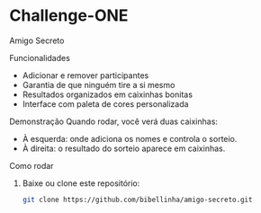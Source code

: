 # Challenge-ONE
Amigo Secreto

Funcionalidades
- Adicionar e remover participantes
- Garantia de que ninguém tire a si mesmo
- Resultados organizados em caixinhas bonitas
- Interface com paleta de cores personalizada

Demonstração
Quando rodar, você verá duas caixinhas:  
- À esquerda: onde adiciona os nomes e controla o sorteio.  
- À direita: o resultado do sorteio aparece em caixinhas.

Como rodar
1. Baixe ou clone este repositório:
   ```bash
   git clone https://github.com/bibellinha/amigo-secreto.git
